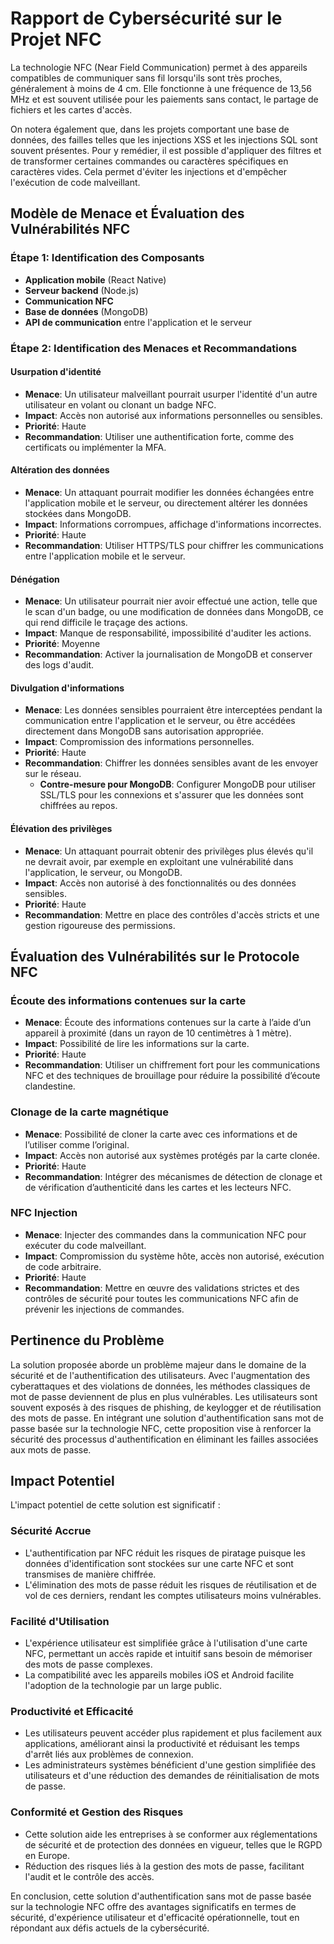 # Rapport de Cybersécurité sur le Projet NFC

La technologie NFC (Near Field Communication) permet à des appareils compatibles de communiquer sans fil lorsqu'ils sont très proches, généralement à moins de 4 cm. Elle fonctionne à une fréquence de 13,56 MHz et est souvent utilisée pour les paiements sans contact, le partage de fichiers et les cartes d'accès.

On notera également que, dans les projets comportant une base de données, des failles telles que les injections XSS et les injections SQL sont souvent présentes. Pour y remédier, il est possible d'appliquer des filtres et de transformer certaines commandes ou caractères spécifiques en caractères vides. Cela permet d'éviter les injections et d'empêcher l'exécution de code malveillant.

## Modèle de Menace et Évaluation des Vulnérabilités NFC

### Étape 1: Identification des Composants

- **Application mobile** (React Native)
- **Serveur backend** (Node.js)
- **Communication NFC**
- **Base de données** (MongoDB)
- **API de communication** entre l'application et le serveur

### Étape 2: Identification des Menaces et Recommandations

#### Usurpation d'identité

- **Menace**: Un utilisateur malveillant pourrait usurper l'identité d'un autre utilisateur en volant ou clonant un badge NFC.
- **Impact**: Accès non autorisé aux informations personnelles ou sensibles.
- **Priorité**: Haute
- **Recommandation**: Utiliser une authentification forte, comme des certificats ou implémenter la MFA.

#### Altération des données

- **Menace**: Un attaquant pourrait modifier les données échangées entre l'application mobile et le serveur, ou directement altérer les données stockées dans MongoDB.
- **Impact**: Informations corrompues, affichage d'informations incorrectes.
- **Priorité**: Haute
- **Recommandation**: Utiliser HTTPS/TLS pour chiffrer les communications entre l'application mobile et le serveur.

#### Dénégation

- **Menace**: Un utilisateur pourrait nier avoir effectué une action, telle que le scan d'un badge, ou une modification de données dans MongoDB, ce qui rend difficile le traçage des actions.
- **Impact**: Manque de responsabilité, impossibilité d'auditer les actions.
- **Priorité**: Moyenne
- **Recommandation**: Activer la journalisation de MongoDB et conserver des logs d'audit.

#### Divulgation d'informations

- **Menace**: Les données sensibles pourraient être interceptées pendant la communication entre l'application et le serveur, ou être accédées directement dans MongoDB sans autorisation appropriée.
- **Impact**: Compromission des informations personnelles.
- **Priorité**: Haute
- **Recommandation**: Chiffrer les données sensibles avant de les envoyer sur le réseau.
  - **Contre-mesure pour MongoDB**: Configurer MongoDB pour utiliser SSL/TLS pour les connexions et s'assurer que les données sont chiffrées au repos.

#### Élévation des privilèges

- **Menace**: Un attaquant pourrait obtenir des privilèges plus élevés qu'il ne devrait avoir, par exemple en exploitant une vulnérabilité dans l'application, le serveur, ou MongoDB.
- **Impact**: Accès non autorisé à des fonctionnalités ou des données sensibles.
- **Priorité**: Haute
- **Recommandation**: Mettre en place des contrôles d'accès stricts et une gestion rigoureuse des permissions.

## Évaluation des Vulnérabilités sur le Protocole NFC

### Écoute des informations contenues sur la carte

- **Menace**: Écoute des informations contenues sur la carte à l’aide d’un appareil à proximité (dans un rayon de 10 centimètres à 1 mètre).
- **Impact**: Possibilité de lire les informations sur la carte.
- **Priorité**: Haute
- **Recommandation**: Utiliser un chiffrement fort pour les communications NFC et des techniques de brouillage pour réduire la possibilité d’écoute clandestine.

### Clonage de la carte magnétique

- **Menace**: Possibilité de cloner la carte avec ces informations et de l’utiliser comme l’original.
- **Impact**: Accès non autorisé aux systèmes protégés par la carte clonée.
- **Priorité**: Haute
- **Recommandation**: Intégrer des mécanismes de détection de clonage et de vérification d’authenticité dans les cartes et les lecteurs NFC.

### NFC Injection

- **Menace**: Injecter des commandes dans la communication NFC pour exécuter du code malveillant.
- **Impact**: Compromission du système hôte, accès non autorisé, exécution de code arbitraire.
- **Priorité**: Haute
- **Recommandation**: Mettre en œuvre des validations strictes et des contrôles de sécurité pour toutes les communications NFC afin de prévenir les injections de commandes.

## Pertinence du Problème

La solution proposée aborde un problème majeur dans le domaine de la sécurité et de l'authentification des utilisateurs. Avec l'augmentation des cyberattaques et des violations de données, les méthodes classiques de mot de passe deviennent de plus en plus vulnérables. Les utilisateurs sont souvent exposés à des risques de phishing, de keylogger et de réutilisation des mots de passe. En intégrant une solution d'authentification sans mot de passe basée sur la technologie NFC, cette proposition vise à renforcer la sécurité des processus d'authentification en éliminant les failles associées aux mots de passe.

## Impact Potentiel

L'impact potentiel de cette solution est significatif :

### Sécurité Accrue

- L'authentification par NFC réduit les risques de piratage puisque les données d'identification sont stockées sur une carte NFC et sont transmises de manière chiffrée.
- L'élimination des mots de passe réduit les risques de réutilisation et de vol de ces derniers, rendant les comptes utilisateurs moins vulnérables.

### Facilité d'Utilisation

- L'expérience utilisateur est simplifiée grâce à l'utilisation d'une carte NFC, permettant un accès rapide et intuitif sans besoin de mémoriser des mots de passe complexes.
- La compatibilité avec les appareils mobiles iOS et Android facilite l'adoption de la technologie par un large public.

### Productivité et Efficacité

- Les utilisateurs peuvent accéder plus rapidement et plus facilement aux applications, améliorant ainsi la productivité et réduisant les temps d'arrêt liés aux problèmes de connexion.
- Les administrateurs systèmes bénéficient d'une gestion simplifiée des utilisateurs et d'une réduction des demandes de réinitialisation de mots de passe.

### Conformité et Gestion des Risques

- Cette solution aide les entreprises à se conformer aux réglementations de sécurité et de protection des données en vigueur, telles que le RGPD en Europe.
- Réduction des risques liés à la gestion des mots de passe, facilitant l'audit et le contrôle des accès.

En conclusion, cette solution d'authentification sans mot de passe basée sur la technologie NFC offre des avantages significatifs en termes de sécurité, d'expérience utilisateur et d'efficacité opérationnelle, tout en répondant aux défis actuels de la cybersécurité.

